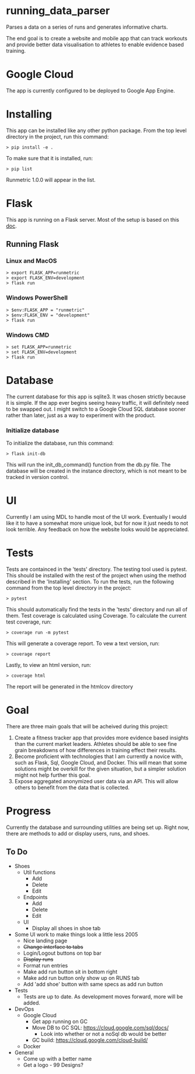 # running_data_parser
Parses a data on a series of runs and generates informative charts.

The end goal is to create a website and mobile app that can track workouts and provide better data visualisation to athletes to enable evidence based training.

# Google Cloud
The app is currently configured to be deployed to Google App Engine.

# Installing
This app can be installed like any other python package. From the top level directory in the project, run this command:
```
> pip install -e .
```
To make sure that it is installed, run:
```
> pip list
```
Runmetric 1.0.0 will appear in the list.

# Flask
This app is running on a Flask server. Most of the setup is based on this [doc](http://flask.pocoo.org/docs/1.0/tutorial/factory/).
## Running Flask
### Linux and MacOS
```
> export FLASK_APP=runmetric
> export FLASK_ENV=development
> flask run
```
### Windows PowerShell
```
> $env:FLASK_APP = "runmetric"
> $env:FLASK_ENV = "development"
> flask run
```
### Windows CMD
```
> set FLASK_APP=runmetric
> set FLASK_ENV=development
> flask run
```

# Database
The current database for this app is sqlite3. It was chosen strictly because it is simple. If the app ever begins seeing heavy traffic, it will definitely need to be swapped out. I might switch to a Google Cloud SQL database sooner rather than later, just as a way to experiment with the product.
### Initialize database
To initialize the database, run this command:
```
> flask init-db
```
This will run the init_db_command() function from the db.py file. The database will be created in the instance directory, which is not meant to be tracked in version control.

# UI
Currently I am using MDL to handle most of the UI work. Eventually I would like it to have a somewhat more unique look, but for now it just needs to not look terrible. Any feedback on how the website looks would be appreciated. 

# Tests
Tests are containced in the 'tests' directory. The testing tool used is pytest. This should be installed with the rest of the project when using the method described in the 'Installing' section.
To run the tests, run the following command from the top level directory in the project:
```
> pytest
```
This should automatically find the tests in the 'tests' directory and run all of them.
Test coverage is calculated using Coverage. To calculate the current test coverage, run:
```
> coverage run -m pytest
```
This will generate a coverage report. To vew a text version, run:
```
> coverage report
```
Lastly, to view an html version, run:
```
> coverage html
```
The report will be generated in the htmlcov directory

# Goal
There are three main goals that will be acheived during this project:

1. Create a fitness tracker app that provides more evidence based insights than the current market leaders. Athletes should be able to see fine grain breakdowns of how differences in training effect their results.
2. Become proficient with technologies that I am currently a novice with, such as Flask, Sql, Google Cloud, and Docker. This will mean that some solutions might be overkill for the given situation, but a simpler solution might not help further this goal. 
3. Expose aggregated anonymized user data via an API. This will allow others to benefit from the data that is collected.

# Progress
Currently the database and surrounding utilities are being set up. Right now, there are methods to add or display users, runs, and shoes.

## To Do
* Shoes
    - Util functions
        - Add
        - Delete
        - Edit
    - Endpoints
        - Add
        - Delete
        - Edit
    - UI
        - Display all shoes in shoe tab
* Some UI work to make things look a little less 2005
    - Nice landing page
    - ~~Change interface to tabs~~
    - Login/Logout buttons on top bar
    - ~~Display runs~~
    - Format run entries
    - Make add run button sit in bottom right
    - Make add run button only show up on RUNS tab
    - Add 'add shoe' button with same specs as add run button
* Tests
    - Tests are up to date. As development moves forward, more will be added.
* DevOps
    - Google Cloud
        - Get app running on GC
        - Move DB to GC SQL: https://cloud.google.com/sql/docs/
            - Look into whether or not a noSql db would be better
        - GC build: https://cloud.google.com/cloud-build/
    - Docker
* General
    - Come up with a better name
    - Get a logo - 99 Designs?